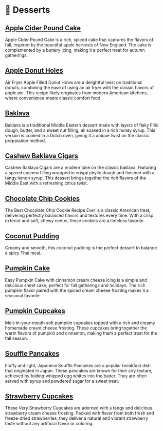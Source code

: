 # &#129383; Desserts
## [Apple Cider Pound Cake](apple-cider-pound-cake.adoc)
Apple Cider Pound Cake is a rich, spiced cake that captures the flavors of fall, inspired by the bountiful apple harvests of New England. The cake is complemented by a buttery icing, making it a perfect treat for autumn gatherings.
## [Apple Donut Holes](apple-donut-holes.adoc)
Air Fryer Apple Filled Donut Holes are a delightful twist on traditional donuts, combining the ease of using an air fryer with the classic flavors of apple pie. This recipe likely originates from modern American kitchens, where convenience meets classic comfort food.
## [Baklava](baklava.adoc)
Baklava is a traditional Middle Eastern dessert made with layers of flaky Fillo dough, butter, and a sweet nut filling, all soaked in a rich honey syrup. This version is cooked in a Dutch oven, giving it a unique twist on the classic preparation method.
## [Cashew Baklava Cigars](cashew-baklava-cigars.adoc)
Cashew Baklava Cigars are a modern take on the classic baklava, featuring a spiced cashew filling wrapped in crispy phyllo dough and finished with a tangy lemon syrup. This dessert brings together the rich flavors of the Middle East with a refreshing citrus twist.
## [Chocolate Chip Cookies](chocolate-chip-cookies.adoc)
The Best Chocolate Chip Cookie Recipe Ever is a classic American treat, delivering perfectly balanced flavors and textures every time. With a crisp exterior and soft, chewy center, these cookies are a timeless favorite.
## [Coconut Pudding](coconut-pudding.adoc)
Creamy and smooth, this coconut pudding is the perfect dessert to balance a spicy Thai meal.
## [Pumpkin Cake](pumpkin-cake.adoc)
Easy Pumpkin Cake with cinnamon cream cheese icing is a simple and delicious sheet cake, perfect for fall gatherings and holidays. The rich pumpkin flavor paired with the spiced cream cheese frosting makes it a seasonal favorite.
## [Pumpkin Cupcakes](pumpkin-cupcakes.adoc)
Melt-in-your-mouth soft pumpkin cupcakes topped with a rich and creamy homemade cream cheese frosting. These cupcakes bring together the warm flavors of pumpkin and cinnamon, making them a perfect treat for the fall season.
## [Souffle Pancakes](souffle-pancakes.adoc)
Fluffy and light, Japanese Souffle Pancakes are a popular breakfast dish that originated in Japan. These pancakes are known for their airy texture, achieved by folding whipped egg whites into the batter. They are often served with syrup and powdered sugar for a sweet treat.
## [Strawberry Cupcakes](strawberry-cupcakes.adoc)
These Very Strawberry Cupcakes are adorned with a tangy and delicious strawberry cream cheese frosting. Packed with flavor from both fresh and freeze-dried strawberries, they deliver a natural and vibrant strawberry taste without any artificial flavor or coloring.
